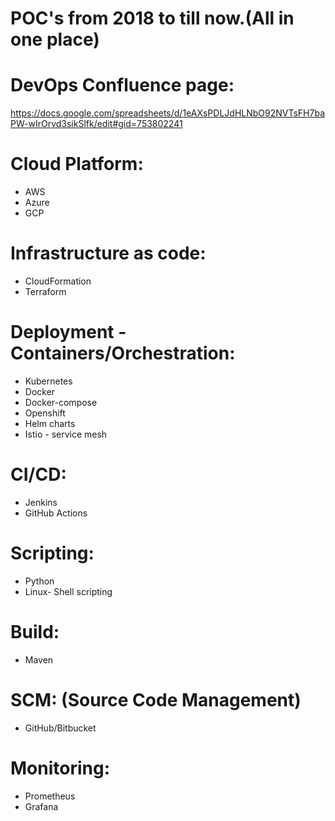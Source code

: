 # POC's from 2018 to till now.(All in one place)
# DevOps Confluence page:

https://docs.google.com/spreadsheets/d/1eAXsPDLJdHLNbO92NVTsFH7baPW-wIrOrvd3sikSlfk/edit#gid=753802241

# Cloud Platform:
* AWS
* Azure
* GCP

# Infrastructure as code:
* CloudFormation
* Terraform

# Deployment - Containers/Orchestration:
* Kubernetes
* Docker
* Docker-compose
* Openshift
* Helm charts
* Istio - service mesh

# CI/CD:
* Jenkins
* GitHub Actions

# Scripting:
* Python
* Linux- Shell scripting

# Build:
* Maven

# SCM: (Source Code Management) 
* GitHub/Bitbucket

# Monitoring:
* Prometheus
* Grafana
